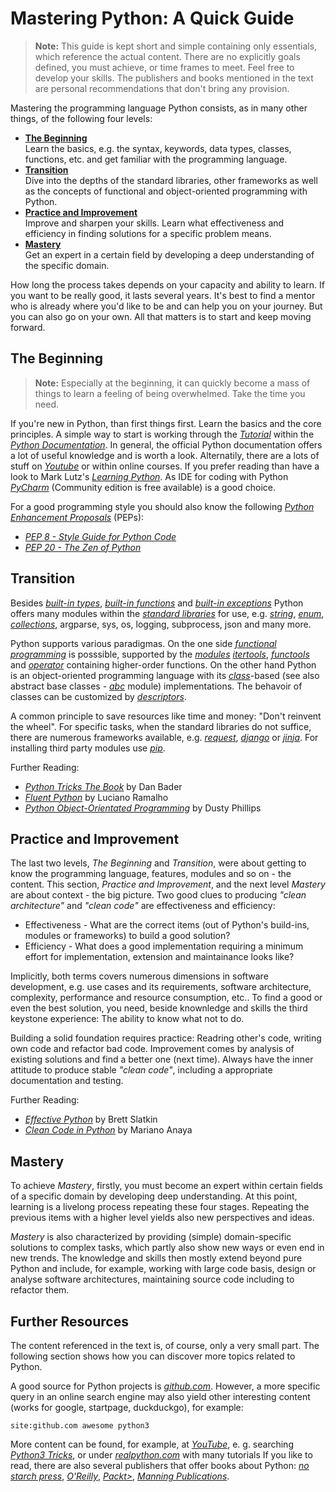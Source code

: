 # Mastering Python: A Quick Guide

> **Note:** This guide is kept short and simple containing only essentials, which reference the actual content. There are no explicitly goals defined, you must achieve, or time frames to meet. Feel free to develop your skills. The publishers and books mentioned in the text are personal recommendations that don't bring any provision.

Mastering the programming language Python consists, as in many other things, of the following four levels:

* [**The Beginning**](#the-beginning)</br>
Learn the basics, e.g. the syntax, keywords, data types, classes, functions, etc. and get familiar with the programming language. 
* [**Transition**](#transition)</br>
Dive into the depths of the standard libraries, other frameworks as well as the concepts of functional and object-oriented programming with Python.
* [**Practice and Improvement**](#practice-and-improvement)</br>
Improve and sharpen your skills. Learn what effectiveness and efficiency in finding solutions for a specific problem means.
* [**Mastery**](#mastery)</br>
Get an expert in a certain field by developing a deep understanding of the specific domain.

How long the process takes depends on your capacity and ability to learn. If you want to be really good, it lasts several years. It's best to find a mentor who is already where you'd like to be and can help you on your journey. But you can also go on your own. All that matters is to start and keep moving forward. 

## The Beginning 

> **Note:** Especially at the beginning, it can quickly become a mass of things to learn a feeling of being overwhelmed. Take the time you need.

If you're new in Python, than first things first. Learn the basics and the core principles. A simple way to start is working through the [*Tutorial*](https://docs.python.org/3.8/tutorial/index.html) within the [*Python Documentation*](https://docs.python.org/3/). In general, the official Python documentation offers a lot of useful knowledge and is worth a look. Alternatily, there are a lots of stuff on [*Youtube*](https://www.youtube.com/results?search_query=python3+tutorial) or within online courses. If you prefer reading than have a look to Mark Lutz's [*Learning Python*](https://www.oreilly.com/library/view/learning-python-5th/9781449355722/). As IDE for coding with Python [*PyCharm*](https://www.jetbrains.com/pycharm/) (Community edition is free available) is a good choice.

For a good programming style you should also know the following [*Python Enhancement Proposals*](https://www.python.org/dev/peps/) (PEPs):
* [*PEP 8 - Style Guide for Python Code*](https://www.python.org/dev/peps/pep-0008/)
* [*PEP 20 - The Zen of Python*](https://www.python.org/dev/peps/pep-0020/)

## Transition

Besides [*built-in types*](https://docs.python.org/3/library/stdtypes.html), [*built-in functions*](https://docs.python.org/3/library/functions.html) and [*built-in exceptions*](https://docs.python.org/3/library/exceptions.html) Python offers many modules within the [*standard libraries*](https://docs.python.org/3/library/index.html) for use, e.g.  [*string*](https://docs.python.org/3/library/string.html), [*enum*](https://docs.python.org/3/library/enum.html), [*collections*](https://docs.python.org/3/library/collections.html), argparse, sys, os, logging, subprocess, json and many more.

Python supports various paradigmas. On the one side [*functional programming*](https://docs.python.org/3/howto/functional.html) is posssible, supported by the [*modules*](https://docs.python.org/3/library/functional.html) [*itertools*](https://docs.python.org/3/library/itertools.html), [*functools*](https://docs.python.org/3/library/functools.html) and [*operator*](https://docs.python.org/3/library/operator.html) containing higher-order functions. On the other hand Python is an object-oriented programming language with its [*class*](https://docs.python.org/3/tutorial/classes.html)-based (see also abstract base classes - [*abc*](https://docs.python.org/3/library/abc.html) module) implementations. The behavoir of classes can be customized by [*descriptors*](https://docs.python.org/3/howto/descriptor.html).

A common principle to save resources like time and money: "Don't reinvent the wheel". For specific tasks, when the standard libraries do not suffice, there are numerous frameworks available, e.g. [*request*](https://3.python-requests.org/), [*django*](https://www.djangoproject.com/) or [*jinja*](https://jinja.palletsprojects.com). For installing third party modules use [*pip*](https://docs.python.org/3/installing/index.html).

Further Reading:
* [*Python Tricks The Book*](https://realpython.com/python-tricks-amazon) by Dan Bader
* [*Fluent Python*](https://www.oreilly.com/library/view/fluent-python/9781491946237/) by Luciano Ramalho
* [*Python Object-Orientated Programming*](https://www.packtpub.com/product/python-3-object-oriented-programming-third-edition/9781789615852) by Dusty Phillips

## Practice and Improvement 

The last two levels, *The Beginning* and *Transition*, were about getting to know the programming language, features, modules and so on - the content. This section, *Practice and Improvement*, and the next level *Mastery* are about context - the big picture. Two good clues to producing *"clean architecture"* and *"clean code"* are effectiveness and efficiency:

* Effectiveness - What are the correct items (out of Python's build-ins, modules or frameworks) to build a good solution?
* Efficiency - What does a good implementation requiring a minimum effort for implementation, extension and maintainance looks like?

Implicitly, both terms covers numerous dimensions in software development, e.g. use cases and its requirements, software architecture, complexity, performance and resource consumption, etc.. To find a good or even the best solution, you need, beside knownledge and skills the third keystone experience: The ability to know what not to do. 

Building a solid foundation requires practice: Readring other's code, writing own code and refactor bad code. Improvement comes by analysis of existing solutions and find a better one (next time). Always have the inner attitude to produce stable *"clean code"*, including a appropriate documentation and testing.

Further Reading:
* [*Effective Python*](https://www.oreilly.com/library/view/effective-python-90/9780134854717/) by Brett Slatkin
* [*Clean Code in Python*](https://www.packtpub.com/product/clean-code-in-python/9781788835831) by Mariano Anaya

## Mastery

To achieve *Mastery*, firstly, you must become an expert within certain fields of a specific domain by developing deep understanding. At this point, learning is a livelong process repeating these four stages. Repeating the previous items with a higher level yields also new perspectives and ideas.

*Mastery* is also characterized by providing (simple) domain-specific solutions to complex tasks, which partly also show new ways or even end in new trends. The knowledge and skills then mostly extend beyond pure Python and include, for example, working with large code basis, design or analyse software architectures, maintaining source code including to refactor them.

## Further Resources

The content referenced in the text is, of course, only a very small part. The following section shows how you can discover more topics related to Python. 

A good source for Python projects is [*github.com*](https://https://github.com). However, a more specific query in an online search engine may also yield other interesting content (works for google, startpage, duckduckgo), for example:
```
site:github.com awesome python3
```
More content can be found, for example, at [*YouTube*](youtube.com), e. g. searching [*Python3 Tricks*](https://www.youtube.com/results?search_query=python3+tricks), or under [*realpython.com*](https://realpython.com/) with many tutorials If you like to read, there are also several publishers that offer books about Python: [*no starch press*](https://nostarch.com/), [*O'Reilly*](https://www.oreilly.com/), [*Packt>*](https://www.packtpub.com/), [*Manning Publications*](https://www.manning.com/). 
